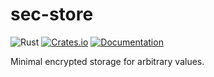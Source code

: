 # sec-store

![Rust](https://github.com/DoumanAsh/sec-store/workflows/Rust/badge.svg?branch=master)
[![Crates.io](https://img.shields.io/crates/v/sec-store.svg)](https://crates.io/crates/sec-store)
[![Documentation](https://docs.rs/sec-store/badge.svg)](https://docs.rs/crate/sec-store/)

Minimal encrypted storage for arbitrary values.
